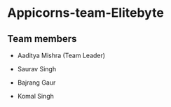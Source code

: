 # Appicorns-team-Elitebyte
## Team members
* Aaditya Mishra (Team Leader)

* Saurav Singh

* Bajrang Gaur

* Komal Singh
